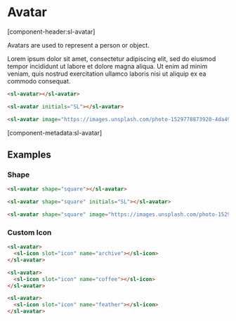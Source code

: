 # Avatar

[component-header:sl-avatar]

Avatars are used to represent a person or object.

Lorem ipsum dolor sit amet, consectetur adipiscing elit, sed do eiusmod tempor incididunt ut labore et dolore magna aliqua. Ut enim ad minim veniam, quis nostrud exercitation ullamco laboris nisi ut aliquip ex ea commodo consequat.

```html preview
<sl-avatar></sl-avatar>

<sl-avatar initials="SL"></sl-avatar>

<sl-avatar image="https://images.unsplash.com/photo-1529778873920-4da4926a72c2?ixlib=rb-1.2.1&auto=format&fit=crop&w=300&q=80" alt="Gray tabby kitten looking down"></sl-avatar>
```

[component-metadata:sl-avatar]

## Examples

### Shape

```html preview
<sl-avatar shape="square"></sl-avatar>

<sl-avatar shape="square" initials="SL"></sl-avatar>

<sl-avatar shape="square" image="https://images.unsplash.com/photo-1529778873920-4da4926a72c2?ixlib=rb-1.2.1&auto=format&fit=crop&w=300&q=80" alt="Gray tabby kitten looking down"></sl-avatar>
```

### Custom Icon

```html preview
<sl-avatar>
  <sl-icon slot="icon" name="archive"></sl-icon>
</sl-avatar>

<sl-avatar>
  <sl-icon slot="icon" name="coffee"></sl-icon>
</sl-avatar>

<sl-avatar>
  <sl-icon slot="icon" name="feather"></sl-icon>
</sl-avatar>
```
